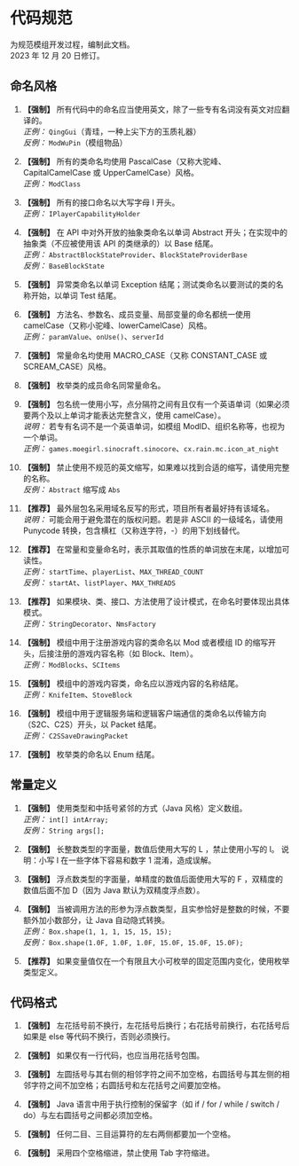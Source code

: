 # 代码规范

为规范模组开发过程，编制此文档。  
2023 年 12 月 20 日修订。

## 命名风格

1. **【强制】** 所有代码中的命名应当使用英文，除了一些专有名词没有英文对应翻译的。  
   *正例：* `QingGui`（青珪，一种上尖下方的玉质礼器）  
   *反例：* `ModWuPin`（模组物品）

2. **【强制】** 所有的类命名均使用 PascalCase（又称大驼峰、CapitalCamelCase 或 UpperCamelCase）风格。  
   *正例：* `ModClass`

3. **【强制】** 所有的接口命名以大写字母 I 开头。  
   *正例：* `IPlayerCapabilityHolder`

4. **【强制】** 在 API 中对外开放的抽象类命名以单词 Abstract 开头；在实现中的抽象类（不应被使用该 API 的类继承的）以 Base 结尾。  
   *正例：* `AbstractBlockStateProvider`、`BlockStateProviderBase`  
   *反例：* `BaseBlockState`

5. **【强制】** 异常类命名以单词 Exception 结尾；测试类命名以要测试的类的名称开始，以单词 Test 结尾。

6. **【强制】** 方法名、参数名、成员变量、局部变量的命名都统一使用 camelCase（又称小驼峰、lowerCamelCase）风格。  
   *正例：* `paramValue`、`onUse()`、`serverId`

7. **【强制】** 常量命名均使用 MACRO_CASE（又称 CONSTANT_CASE 或 SCREAM_CASE）风格。

8. **【强制】** 枚举类的成员命名同常量命名。

9. **【强制】** 包名统一使用小写，点分隔符之间有且仅有一个英语单词（如果必须要两个及以上单词才能表达完整含义，使用 camelCase）。  
   *说明：* 若专有名词不是一个英语单词，如模组 ModID、组织名称等，也视为一个单词。  
   *正例：* `games.moegirl.sinocraft.sinocore`、`cx.rain.mc.icon_at_night`

10. **【强制】** 禁止使用不规范的英文缩写，如果难以找到合适的缩写，请使用完整的名称。  
    *反例：* `Abstract` 缩写成 `Abs`

11. **【推荐】** 最外层包名采用域名反写的形式，项目所有者最好持有该域名。  
    *说明：* 可能会用于避免潜在的版权问题。若是非 ASCII 的一级域名，请使用 Punycode 转换，包含横杠（又称连字符，-）的用下划线替代。  

12. **【推荐】** 在常量和变量命名时，表示其取值的性质的单词放在末尾，以增加可读性。  
    *正例：* `startTime`、`playerList`、`MAX_THREAD_COUNT`  
    *反例：* `startAt`、`listPlayer`、`MAX_THREADS`

13. **【推荐】** 如果模块、类、接口、方法使用了设计模式，在命名时要体现出具体模式。  
    *正例：* `StringDecorator`、`NmsFactory`

14. **【强制】** 模组中用于注册游戏内容的类命名以 Mod 或者模组 ID 的缩写开头，后接注册的游戏内容名称（如 Block、Item）。  
    *正例：* `ModBlocks`、`SCItems`

15. **【强制】** 模组中的游戏内容类，命名应以游戏内容的名称结尾。  
    *正例：* `KnifeItem`、`StoveBlock`

16. **【强制】** 模组中用于逻辑服务端和逻辑客户端通信的类命名以传输方向（S2C、C2S）开头，以 Packet 结尾。  
    *正例：* `C2SSaveDrawingPacket`

17. **【强制】** 枚举类的命名以 Enum 结尾。

## 常量定义

1. **【强制】** 使用类型和中括号紧邻的方式（Java 风格）定义数组。  
   *正例：* `int[] intArray;`  
   *反例：* `String args[];`

2. **【强制】** 长整数类型的字面量，数值后使用大写的 L ，禁止使用小写的 l。
   说明：小写 l 在一些字体下容易和数字 1 混淆，造成误解。

3. **【强制】** 浮点数类型的字面量，单精度的数值后面使用大写的 F ，双精度的数值后面不加 D（因为 Java 默认为双精度浮点数）。

4. **【强制】** 当被调用方法的形参为浮点数类型，且实参恰好是整数的时候，不要额外加小数部分，让 Java 自动隐式转换。  
   *正例：* `Box.shape(1, 1, 1, 15, 15, 15);`  
   *反例：* `Box.shape(1.0F, 1.0F, 1.0F, 15.0F, 15.0F, 15.0F);`  

5. **【推荐】** 如果变量值仅在一个有限且大小可枚举的固定范围内变化，使用枚举类型定义。

## 代码格式

1. **【强制】** 左花括号前不换行，左花括号后换行；右花括号前换行，右花括号后如果是 else 等代码不换行，否则必须换行。

2. **【强制】** 如果仅有一行代码，也应当用花括号包围。

3. **【强制】** 左圆括号与其右侧的相邻字符之间不加空格，右圆括号与其左侧的相邻字符之间不加空格；右圆括号和左花括号之间要加空格。

4. **【强制】** Java 语言中用于执行控制的保留字（如 if / for / while / switch / do）与左右圆括号之间都必须加空格。

5. **【强制】** 任何二目、三目运算符的左右两侧都要加一个空格。

6. **【强制】** 采用四个空格缩进，禁止使用 Tab 字符缩进。

<!--
## 项目源代码组织结构
-->
